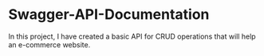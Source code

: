 # Swagger-API-Documentation
In this project, I have created a basic API for CRUD operations that will help an e-commerce website.
